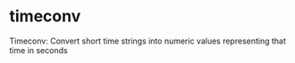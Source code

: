 # timeconv
Timeconv: Convert short time strings into numeric values representing that time in seconds
